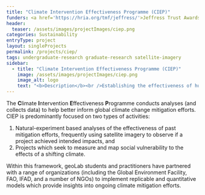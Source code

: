 ```yaml
---
title: "Climate Intervention Effectiveness Programme (CIEP)"
funders: <a href='https://hria.org/tmf/jeffress/'>Jeffress Trust Awards Program in Interdisciplinary Research</a><br /><a href='https://www.ifad.org/en/'>International Fund for Agricultural Development</a><br /><a href='https://www.thegef.org/'>Global Environment Facility</a><br />
header:
  teaser: /assets/images/projectImages/ciep.png
categories: Sustainability
entryType: project
layout: singleProjects
permalink: /projects/ciep/
tags: undergraduate-research graduate-research satellite-imagery
sidebar:
  - title: "Climate Intervention Effectiveness Programme (CIEP)"
    image: /assets/images/projectImages/ciep.png
    image_alt: logo
    text: "<b>Description</b><br />Establishing the effectiveness of human efforts to mitigate climate change.<br /><b>Timeline:</b><br />Summer 2019 to Present<br /><b>People:</b><br /><a href='/people/danrunfolafall2017'>Dan Runfola</a><br /><a href='/people/jianingzhoufall2017'>Jianing Zhou</a><br /><a href='/people/tinaspring2020'>Tina (Jiaying) Chen </a><br /><a href='/people/lauraopsahlspring2019'>Laura Opsahl-Ong</a><br /><a href='/people/lauramillsspring2020'>Laura Mills</a><br /><a href='/people/rebeccayoungerman'>Rebecca Youngerman</a><br /><a href='/people/molliegaines'>Mollie Gaines</a><br /><a href='/people/rachelobermanfall2017'>Rachel Oberman</a><br />"
---
```

The **C**limate **I**ntervention **E**ffectiveness **P**rogramme conducts analyses (and collects data) to help better inform global climate change mitigation efforts.  CIEP is predominantly focused on two types of activities: 

1. Natural-experiment based analyses of the effectiveness of past mitigation efforts, frequently using satellite imagery to observe if a project achieved intended impacts, and
2. Projects which seek to measure and map social vulnerability to the effects of a shifting climate.

Within this framework, geoLab students and practitioners have partnered with a range of organizations (including the Global Environment Facility, FAO, IFAD, and a number of NGOs) to implement replicable and quantitative models which provide insights into ongoing climate mitigation efforts.  